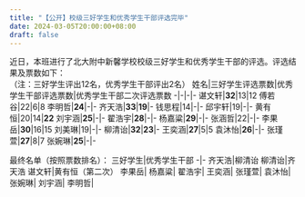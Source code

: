 ```yaml
---
title: "【公开】校级三好学生和优秀学生干部评选完毕"
date: 2024-03-05T20:00:00+08:00
draft: false
---
```

近日，本班进行了北大附中新馨学校校级三好学生和优秀学生干部的评选。评选结果及票数如下：  
（注：三好学生评出12名，优秀学生干部评出2名）
姓名|三好学生评选票数|优秀学生干部评选票数|优秀学生干部二次评选票数
-|-|-|-
谌文轩|**32**|13|12
傅若谷|22|6|8
李明哲|**24**|-|-
齐天浩|**33**|**19**|-
钱思程|14|-|-
邱宇轩|19|-|-
黄有恒|20|14|**22**
刘宇涵|**25**|-|-
翟浩宇|**28**|-|-
杨嘉粱|**29**|-|-
张涵哲|22|-|-
李果岳|**30**|16|15
刘美琳|19|-|-
柳清诒|**32**|**23**|-
王奕涵|**27**|5|5
袁沐怡|**26**|-|-
张瑾萱|**27**|8|7
张婉琳|**25**|-|-

最终名单（按照票数排名）：
三好学生|优秀学生干部
-|-
齐天浩|柳清诒
柳清诒|齐天浩
谌文轩|黄有恒（第二次）
李果岳|
杨嘉粱|
翟浩宇|
王奕涵|
张瑾萱|
袁沐怡|
张婉琳|
刘宇涵|
李明哲|